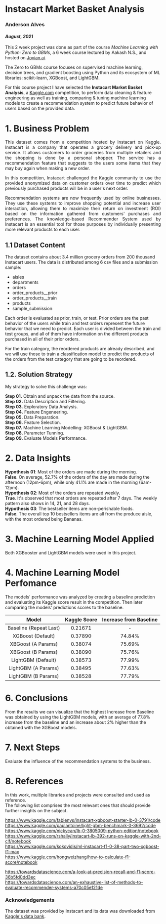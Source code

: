 # Instacart Market Basket Analysis

### Anderson Alves

#### *August, 2021*

This 2 week project was done as part of the course <i>Machine Learning with Python: Zero to GBMs</i>, a 6 week course lectured by Aakash N.S., and hosted on <a href="https://jovian.ai">Jovian.ai</a>.

The Zero to GBMs course focuses on supervised machine learning, decision trees, and gradient boosting using Python and its ecosystem of ML libraries: scikit-learn, XGBoost, and LightGBM.

For this course project I have selected the **Instacart Market Basket Analysis**, a <a href="https://kaggle.com">Kaggle.com</a> competition, to perform data cleaning & feature engineering as well as training, comparing & tuning machine learning models to create a recommendation system to predict future behavior of users based on the provided data.

# 1. Business Problem <br>

<div style="text-align:justify">This dataset comes from a competition hosted by Instacart on Kaggle. Instacart is a company that operates a grocery delivery and pick-up service. It allows customers to order groceries from multiple retailers and the shopping is done by a personal shopper. The service has a recommendation feature that suggests to the users some items that they may buy again when making a new order.<br>

In this competition, Instacart challenged the Kaggle community to use the provided anonymized data on customer orders over time to predict which previously purchased products will be in a user's next order.

Recommendation systems are now frequently used by online businesses. They use these systems to improve shopping potential and increase user interaction, allowing them to maximize their return on investment (ROI) based on the information gathered from customers' purchases and preferences. The knowledge-based Recommender System used by Instacart is an essential tool for those purposes by individually presenting more relevant products to each user.  </div> 


## 1.1 Dataset Content

The dataset contains about 3.4 million grocery orders from 200 thousand Instacart users. The data is distributed among 6 csv files and a submission sample:
 - aisles
 - departments
 - orders
 - order_products__prior
 - order_products__train
 - products
 - sample_submission
 
Each order is evaluated as prior, train, or test. Prior orders are the past behavior of the users while train and test orders represent the future behavior that we need to predict. Each user is divided between the train and test groups, and all of them have information on the different products purchased in all of their prior orders.

For the train category, the reordered products are already described, and we will use those to train a classification model to predict the products of the orders from the test category that are going to be reordered.

## 1.2. Solution Strategy
My strategy to solve this challenge was:

**Step 01.** Obtain and unpack the data from the source. <br>
**Step 02.** Data Description and Filtering. <br>
**Step 03.** Exploratory Data Analysis. <br>
**Step 04.** Feature Engeneering. <br>
**Step 05.** Data Preparation. <br>
**Step 06.** Feature Selection. <br>
**Step 07.** Machine Learning Modelling: XGBoost & LightGBM. <br>
**Step 08.** Parameter Tunning. <br>
**Step 09.** Evaluate Models Performance. <br>

# 2. Data Insights
**Hypothesis 01**: Most of the orders are made during the morning. <br>
**False**. On average, 52.7% of the orders of the day are made during the afternoon (12pm-6pm), while only 41.1% are made in the morning (6am-12pm). <br>
**Hypothesis 02**: Most of the orders are repeated weekly. <br>
**True**. It's observed that most orders are repeated after 7 days. The weekly pattern also shows in 14, 21, and 28 days. <br>
**Hypothesis 03**: The bestseller items are non-perishable foods. <br>
**False**. The overall top 10 bestsellers items are all from the produce aisle, with the most ordered being Bananas. <br>

# 3. Machine Learning Model Applied
Both XGBooster and LightGBM models were used in this project. <br>

# 4. Machine Learning Model Perfomance
The models' performance was analyzed by creating a baseline prediction and evaluating its Kaggle score result in the competition.
Then later comparing the models' predictions scores to the baseline. <br>

|Model | Kaggle Score | Increase from Baseline |
| :---: | :---: | :---: |
|Baseline (Repeat Last) | 0.21671 | - |
|XGBoost (Default) | 0.37890 | 74.84% |
|XBGoost (A Params) | 0.38074 | 75.69% |
|XBGoost (B Params) | 0.38090 | 75.76% |
|LightGBM (Default) | 0.38573 | 77.99% |
|LightGBM (A Params) | 0.38495 | 77.63% |
|LightGBM (B Params) | 0.38528 | 77.79% |

# 6. Conclusions

From the results we can visualize that the highest Increase from Baseline was obtained by using the LightGBM models, with an average of 77.8% increase from the baseline and an increase about 2% higher than the obtained with the XGBoost models.

# 7.  Next Steps

Evaluate the influence of the recommendation systems to the business.

# 8. References

In this work, multiple libraries and projects were consulted and used as reference. <br>
The following list comprises the most relevant ones that should provide further insights on the subject.

https://www.kaggle.com/fabienvs/instacart-xgboost-starter-lb-0-3791/code <br>
https://www.kaggle.com/paulantoine/light-gbm-benchmark-0-3692/code <br>
https://www.kaggle.com/nickycan/lb-0-3805009-python-edition/notebook <br>
https://www.kaggle.com/rshally/instacart-lb-392-runs-on-kaggle-with-2nd-clf/notebook <br>
https://www.kaggle.com/kokovidis/ml-instacart-f1-0-38-part-two-xgboost-f1-max <br>
https://www.kaggle.com/hongweizhang/how-to-calculate-f1-score/notebook <br>

https://towardsdatascience.com/a-look-at-precision-recall-and-f1-score-36b5fd0dd3ec <br>
https://towardsdatascience.com/an-exhaustive-list-of-methods-to-evaluate-recommender-systems-a70c05e121de <br>

### Acknowledgements

The dataset was provided by Instacart and its data was downloaded from  <a href="https://www.kaggle.com/c/instacart-market-basket-analysis/data">Kaggle's data bank</a>.
